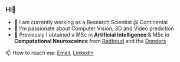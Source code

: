 ### Hi👋

* :robot: I am currently working as a Research Scientist @ Continental
* :rocket: I'm passionate about Computer Vision, 3D and Video prediction
* :brain: Previously I obtained a MSc in **Artificial Intelligence** & MSc in **Computational Neurosceince** from [Radboud](https://www.ru.nl/en) and the [Donders](https://www.ru.nl/en/donders-institute)

📫 How to reach me: [Email](mailto:theo.gieruc@gmail.com), [LinkedIn](https://www.linkedin.com/in/marius-kaestingschaefer/)


